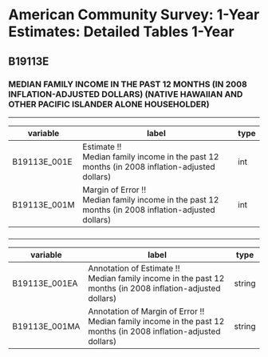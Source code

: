 # American Community Survey: 1-Year Estimates: Detailed Tables 1-Year

## B19113E

### MEDIAN FAMILY INCOME IN THE PAST 12 MONTHS (IN 2008 INFLATION-ADJUSTED DOLLARS) (NATIVE HAWAIIAN AND OTHER PACIFIC ISLANDER ALONE HOUSEHOLDER)

___

| variable | label | type |
| ----- | ----- | ----- |
| B19113E_001E | Estimate !!<br>Median family income in the past 12 months (in 2008 inflation-adjusted dollars) | int |
| B19113E_001M | Margin of Error !!<br>Median family income in the past 12 months (in 2008 inflation-adjusted dollars) | int |
### 

___

| variable | label | type |
| ----- | ----- | ----- |
| B19113E_001EA | Annotation of Estimate !!<br>Median family income in the past 12 months (in 2008 inflation-adjusted dollars) | string |
| B19113E_001MA | Annotation of Margin of Error !!<br>Median family income in the past 12 months (in 2008 inflation-adjusted dollars) | string |

